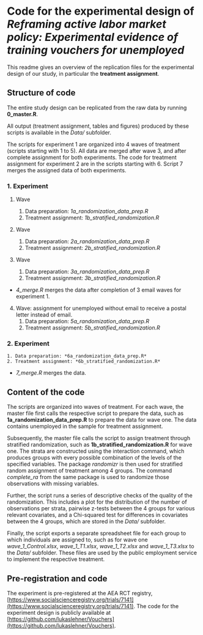 # Code for the experimental design of *Reframing active labor market policy: Experimental evidence of training vouchers for unemployed*

This readme gives an overview of the replication files for the experimental design of our study, in particular the **treatment assignment**.

## Structure of code

The entire study design can be replicated from the raw data by running **0_master.R**.

All output (treatment assignment, tables and figures) produced by these scripts is available in the *Data/* subfolder.

The scripts for experiment 1 are organized into 4 waves of treatment (scripts starting with 1 to 5). All data are merged after wave 3, and after complete assignment for both experiments. The code for treatment assignment for experiment 2 are in the scripts starting with 6. Script 7 merges the assigned data of both experiments.

### 1. Experiment

1. Wave
    1. Data preparation: *1a_randomization_data_prep.R*
    2. Treatment assignment: *1b_stratified_randomization.R*

2. Wave
    1. Data preparation: *2a_randomization_data_prep.R*
    2. Treatment assignment: *2b_stratified_randomization.R*

3. Wave
    1. Data preparation: *3a_randomization_data_prep.R*
    2. Treatment assignment: *3b_stratified_randomization.R*

- *4_merge.R* merges the data after completion of 3 email waves for experiment 1.

4. Wave: assignment for unemployed without email to receive a postal letter instead of email.
    1. Data preparation: *5a_randomization_data_prep.R*
    2. Treatment assignment: *5b_stratified_randomization.R*

### 2. Experiment

    1. Data preparation: *6a_randomization_data_prep.R*
    2. Treatment assignment: *6b_stratified_randomization.R*

- *7_merge.R* merges the data.

## Content of the code

The scripts are organized into waves of treatment. For each wave, the master file first calls the respective script to prepare the data, such as **1a_randomization_data_prep.R** to prepare the data for wave one. The data contains unemployed in the sample for treatment assignment.

Subsequently, the master file calls the script to assign treatment through stratified randomization, such as **1b_stratified_randomization.R** for wave one. The strata are constructed using the interaction command, which produces groups with every possible combination of the levels of the specified variables. The package *randomizr* is then used for stratified random assignment of treatment among 4 groups. The command *complete_ra* from the same package is used to randomize those observations with missing variables.

Further, the script runs a series of descriptive checks of the quality of the randomization. This includes a plot for the distribution of the number of observations per strata, pairwise z-tests between the 4 groups for various relevant covariates, and a Chi-squared test for differences in covariates between the 4 groups, which are stored in the *Data/* subfolder.

Finally, the script exports a separate spreadsheet file for each group to which individuals are assigned to, such as for wave one *wave_1_Control.xlsx*, *wave_1_T1.xlsx*, *wave_1_T2.xlsx* and *wave_1_T3.xlsx* to the *Data/* subfolder. These files are used by the public employment service to implement the respective treatment. 

## Pre-registration and code
The experiment is pre-registered at the AEA RCT registry, [https://www.socialscienceregistry.org/trials/7141](https://www.socialscienceregistry.org/trials/7141). The code for the experiment design is publicly available at [https://github.com/lukaslehner/Vouchers](https://github.com/lukaslehner/Vouchers).